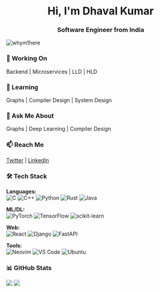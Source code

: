 <h1 align="center">Hi, I'm Dhaval Kumar</h1>
<h3 align="center">Software Engineer from India</h3>

<p align="left"> 
  <img src="https://komarev.com/ghpvc/?username=whym1here&label=Profile%20views&color=0e75b6&style=flat" alt="whym1here" /> 
</p>

### 🔭 Working On
Backend | Microservices | LLD | HLD

### 🌱 Learning
Graphs | Compiler Design | System Design

### 💬 Ask Me About
Graphs | Deep Learning | Compiler Design

### 📫 Reach Me
[Twitter](https://twitter.com/whym1here) | [LinkedIn](https://www.linkedin.com/in/dhaval-kumar-534349201/)

### 🛠 Tech Stack
**Languages:**  
![C](https://img.shields.io/badge/c-%2300599C.svg?style=flat&logo=c&logoColor=white) ![C++](https://img.shields.io/badge/c++-%2300599C.svg?style=flat&logo=c%2B%2B&logoColor=white) ![Python](https://img.shields.io/badge/python-3670A0?style=flat&logo=python&logoColor=ffdd54) ![Rust](https://img.shields.io/badge/rust-%23000000.svg?style=flat&logo=rust&logoColor=white) ![Java](https://img.shields.io/badge/java-%23ED8B00.svg?style=flat&logo=java&logoColor=white)

**ML/DL:**  
![PyTorch](https://img.shields.io/badge/PyTorch-%23EE4C2C.svg?style=flat&logo=PyTorch&logoColor=white) ![TensorFlow](https://img.shields.io/badge/TensorFlow-%23FF6F00.svg?style=flat&logo=TensorFlow&logoColor=white) ![scikit-learn](https://img.shields.io/badge/scikit--learn-%23F7931E.svg?style=flat&logo=scikit-learn&logoColor=white)

**Web:**  
![React](https://img.shields.io/badge/react-%2320232a.svg?style=flat&logo=react&logoColor=%2361DAFB) ![Django](https://img.shields.io/badge/django-%23092E20.svg?style=flat&logo=django&logoColor=white) ![FastAPI](https://img.shields.io/badge/FastAPI-005571?style=flat&logo=fastapi)

**Tools:**  
![Neovim](https://img.shields.io/badge/NeoVim-%2357A143.svg?&style=flat&logo=neovim&logoColor=white) ![VS Code](https://img.shields.io/badge/VS%20Code-0078d7.svg?style=flat&logo=visual-studio-code&logoColor=white) ![Ubuntu](https://img.shields.io/badge/Ubuntu-E95420?style=flat&logo=ubuntu&logoColor=white)

### 📊 GitHub Stats
![](https://github-readme-stats.vercel.app/api?username=whym1here&theme=ayu-mirage&hide_border=false&show_icons=true&count_private=true)
![](https://github-readme-stats.vercel.app/api/top-langs/?username=whym1here&theme=ayu-mirage&hide_border=true&layout=compact)
